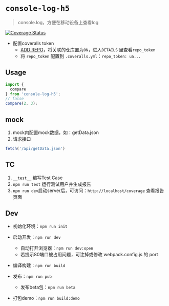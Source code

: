 # `console-log-h5`

> console.log，方便在移动设备上查看log

[![Coverage Status](https://coveralls.io/repos/github/lamovv/foo/badge.svg?branch=master)](https://coveralls.io/github/lamovv/foo?branch=master)

- 配置coveralls token
  - [ADD REPO](https://coveralls.io/repos/new)，将关联的仓库置为`ON`，进入`DETAILS` 里查看`repo_token`
  - 将 `repo_token` 配置到 `.coveralls.yml`：`repo_token: ua...`

## Usage

```js
import {
  compare
} from 'console-log-h5';
// false
compare(2, 3);
```

## mock
1. mock内配置mock数据，如：getData.json
2. 请求接口

```js
fetch('/api/getData.json')
```

## TC
1. `__test__` 编写Test Case
2. `npm run test` 运行测试用户并生成报告
3. `npm run dev`启动server后，可访问：`http://localhost/coverage` 查看报告页面

## Dev
- 初始化环境：`npm run init`
- 启动开发：`npm run dev`
  - 自动打开浏览器：`npm run dev:open`
  - 若提示80端口被占用问题，可注掉或修改 webpack.config.js 的 port
- 编译构建：`npm run build`
- 发布：`npm run pub`
  - 发布beta包：`npm run beta`

- 打包demo：`npm run build:demo`